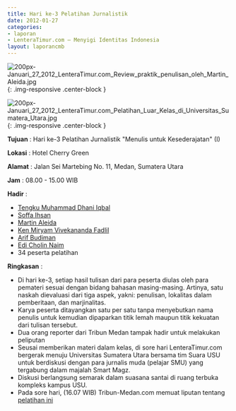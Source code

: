 ```yaml
---
title: Hari ke-3 Pelatihan Jurnalistik
date: 2012-01-27
categories:
- laporan
- LenteraTimur.com – Menyigi Identitas Indonesia
layout: laporancmb
---
```



![200px-Januari_27_2012_LenteraTimur.com_Review_praktik_penulisan_oleh_Martin_Aleida.jpg](/uploads/200px-Januari_27_2012_LenteraTimur.com_Review_praktik_penulisan_oleh_Martin_Aleida.jpg){: .img-responsive .center-block }

![200px-Januari_27_2012_LenteraTimur.com_Pelatihan_Luar_Kelas_di_Universitas_Sumatera_Utara.jpg](/uploads/200px-Januari_27_2012_LenteraTimur.com_Pelatihan_Luar_Kelas_di_Universitas_Sumatera_Utara.jpg){: .img-responsive .center-block }


**Tujuan** : Hari ke-3 Pelatihan Jurnalistik "Menulis untuk Kesederajatan" (I) 

**Lokasi** : Hotel Cherry Green

**Alamat** : Jalan Sei Martebing No. 11, Medan, Sumatera Utara

**Jam** : 08.00 - 15.00 WIB

**Hadir** :  
* [Tengku Muhammad Dhani Iqbal](http://wiki.ciptamedia.org/wiki/Tengku_Muhammad_Dhani_Iqbal)
* [Soffa Ihsan](http://wiki.ciptamedia.org/wiki/Soffa_Ihsan)
* [Martin Aleida](http://wiki.ciptamedia.org/wiki/Martin_Aleida)
* [Ken Miryam Vivekananda Fadlil](http://wiki.ciptamedia.org/wiki/Ken_Miryam_Vivekananda_Fadlil)
* [Arif Budiman](http://wiki.ciptamedia.org/wiki/Arif_Budiman)
* [Edi Cholin Naim](http://wiki.ciptamedia.org/wiki/Edi_Cholin_Naim)
* 34 peserta pelatihan

**Ringkasan** : 
* Di hari ke-3, setiap hasil tulisan dari para peserta diulas oleh para pemateri sesuai dengan bidang bahasan masing-masing. Artinya, satu naskah dievaluasi dari tiga aspek, yakni: penulisan, lokalitas dalam pemberitaan, dan marjinalitas.
* Karya peserta ditayangkan satu per satu tanpa menyebutkan nama penulis untuk kemudian dipaparkan titik lemah maupun titik kekuatan dari tulisan tersebut.
* Dua orang reporter dari Tribun Medan tampak hadir untuk melakukan peliputan
* Seusai memberikan materi dalam kelas, di sore hari LenteraTimur.com bergerak menuju Universitas Sumatera Utara bersama tim Suara USU untuk berdiskusi dengan para jurnalis muda (pelajar SMU) yang tergabung dalam majalah Smart Magz.
* Diskusi berlangsung semarak dalam suasana santai di ruang terbuka kompleks kampus USU.
* Pada sore hari, (16.07 WIB) Tribun-Medan.com memuat liputan tentang [pelatihan ini](http://medan.tribunnews.com/2012/01/27/pemerintah-dan-masyarakat-dalam-porsi-tulisan)
